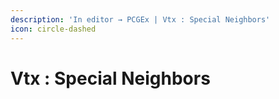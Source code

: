```yaml
---
description: 'In editor → PCGEx | Vtx : Special Neighbors'
icon: circle-dashed
---
```


# Vtx : Special Neighbors

